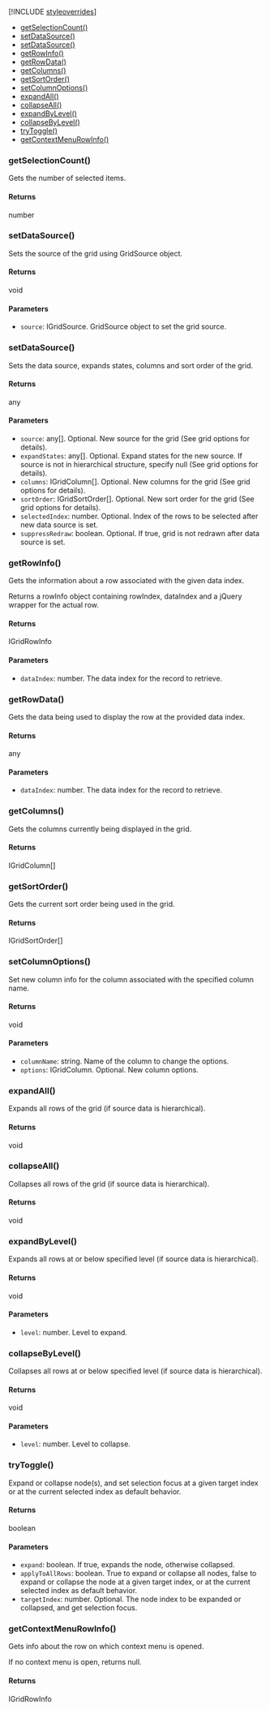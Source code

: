[!INCLUDE [styleoverrides](../../../../_data/style-overrides.md)]

- [getSelectionCount()](#method_getSelectionCount)
- [setDataSource()](#method_setDataSource)
- [setDataSource()](#method_setDataSource)
- [getRowInfo()](#method_getRowInfo)
- [getRowData()](#method_getRowData)
- [getColumns()](#method_getColumns)
- [getSortOrder()](#method_getSortOrder)
- [setColumnOptions()](#method_setColumnOptions)
- [expandAll()](#method_expandAll)
- [collapseAll()](#method_collapseAll)
- [expandByLevel()](#method_expandByLevel)
- [collapseByLevel()](#method_collapseByLevel)
- [tryToggle()](#method_tryToggle)
- [getContextMenuRowInfo()](#method_getContextMenuRowInfo)

<a name="method_getSelectionCount"></a>

<h3 class='method'>getSelectionCount()</h3>

Gets the number of selected items.

#### Returns

number

<a name="method_setDataSource"></a>

<h3 class='method'>setDataSource()</h3>

Sets the source of the grid using GridSource object.

#### Returns

void

#### Parameters

- `source`: IGridSource. GridSource object to set the grid source.

<a name="method_setDataSource"></a>

<h3 class='method'>setDataSource()</h3>

Sets the data source, expands states, columns and sort order of the grid.

#### Returns

any

#### Parameters

- `source`: any[]. Optional. New source for the grid (See grid options for details).
- `expandStates`: any[]. Optional. Expand states for the new source. If source is not in hierarchical structure, specify null (See grid options for details).
- `columns`: IGridColumn[]. Optional. New columns for the grid (See grid options for details).
- `sortOrder`: IGridSortOrder[]. Optional. New sort order for the grid (See grid options for details).
- `selectedIndex`: number. Optional. Index of the rows to be selected after new data source is set.
- `suppressRedraw`: boolean. Optional. If true, grid is not redrawn after data source is set.

<a name="method_getRowInfo"></a>

<h3 class='method'>getRowInfo()</h3>

Gets the information about a row associated with the given data index.

Returns a rowInfo object containing rowIndex, dataIndex and a jQuery wrapper for the actual row.

#### Returns

IGridRowInfo

#### Parameters

- `dataIndex`: number. The data index for the record to retrieve.

<a name="method_getRowData"></a>

<h3 class='method'>getRowData()</h3>

Gets the data being used to display the row at the provided data index.

#### Returns

any

#### Parameters

- `dataIndex`: number. The data index for the record to retrieve.

<a name="method_getColumns"></a>

<h3 class='method'>getColumns()</h3>

Gets the columns currently being displayed in the grid.

#### Returns

IGridColumn[]

<a name="method_getSortOrder"></a>

<h3 class='method'>getSortOrder()</h3>

Gets the current sort order being used in the grid.

#### Returns

IGridSortOrder[]

<a name="method_setColumnOptions"></a>

<h3 class='method'>setColumnOptions()</h3>

Set new column info for the column associated with the specified column name.

#### Returns

void

#### Parameters

- `columnName`: string. Name of the column to change the options.
- `options`: IGridColumn. Optional. New column options.

<a name="method_expandAll"></a>

<h3 class='method'>expandAll()</h3>

Expands all rows of the grid (if source data is hierarchical).

#### Returns

void

<a name="method_collapseAll"></a>

<h3 class='method'>collapseAll()</h3>

Collapses all rows of the grid (if source data is hierarchical).

#### Returns

void

<a name="method_expandByLevel"></a>

<h3 class='method'>expandByLevel()</h3>

Expands all rows at or below specified level (if source data is hierarchical).

#### Returns

void

#### Parameters

- `level`: number. Level to expand.

<a name="method_collapseByLevel"></a>

<h3 class='method'>collapseByLevel()</h3>

Collapses all rows at or below specified level (if source data is hierarchical).

#### Returns

void

#### Parameters

- `level`: number. Level to collapse.

<a name="method_tryToggle"></a>

<h3 class='method'>tryToggle()</h3>

Expand or collapse node(s), and set selection focus at a given target index or at the current selected index as default behavior.

#### Returns

boolean

#### Parameters

- `expand`: boolean. If true, expands the node, otherwise collapsed.
- `applyToAllRows`: boolean. True to expand or collapse all nodes, false to expand or collapse the node at a given target index, or at the current selected index as default behavior.
- `targetIndex`: number. Optional. The node index to be expanded or collapsed, and get selection focus.

<a name="method_getContextMenuRowInfo"></a>

<h3 class='method'>getContextMenuRowInfo()</h3>

Gets info about the row on which context menu is opened.

If no context menu is open, returns null.

#### Returns

IGridRowInfo
